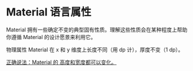 # Material 语言属性

Material 拥有一些确定不变的典型固有性质。理解这些性质会在某种程度上帮助你遵循 Material 的设计愿景来利用它。




物理属性
Material 在 x 和 y 维度上长度不同（用 dp 计），厚度不变（1 dp）。

[正确说法：Material 的 高度和宽度都可以变化。](https://github.com/zhaochong/material-design/blob/master/images/2.png)














